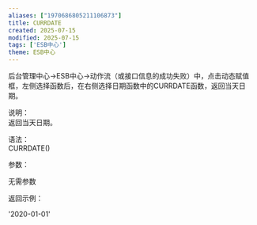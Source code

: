 ```yaml
---
aliases: ["1970686805211106873"]
title: CURRDATE
created: 2025-07-15
modified: 2025-07-15
tags: ['ESB中心']
theme: ESB中心
---
```


后台管理中心->ESB中心->动作流（或接口信息的成功失败）中，点击动态赋值框，左侧选择函数后，在右侧选择日期函数中的CURRDATE函数，返回当天日期。

说明：  
返回当天日期。

语法：  
CURRDATE()  

参数：

无需参数

返回示例：

'2020-01-01'